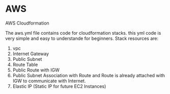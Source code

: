 # AWS
AWS Cloudformation 

The aws.yml file contains code for cloudformation stacks. 
this yml code is very simple and easy to understande for beginners.
Stack resources are:
1. vpc
2. Internet Gateway
3. Public Subnet 
4. Route Table
5. Public Route with IGW
6. Public Subnet Association with Route and Route is already attached with IGW to communicate with Internet.
7. Elastic IP (Static IP for future EC2 Instances)
